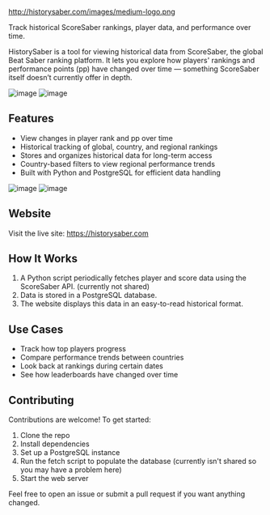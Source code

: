 http://historysaber.com/images/medium-logo.png

Track historical ScoreSaber rankings, player data, and performance over time.

HistorySaber is a tool for viewing historical data from ScoreSaber, the global Beat Saber ranking platform. It lets you explore how players' rankings and performance points (pp) have changed over time — something ScoreSaber itself doesn’t currently offer in depth.

![image](https://github.com/user-attachments/assets/adfa656e-a8ec-4d27-a051-d63ad63d1dd5)
![image](https://github.com/user-attachments/assets/23dc1039-7fba-4b07-b39c-ccd901d5c096)

## Features

- View changes in player rank and pp over time  
- Historical tracking of global, country, and regional rankings  
- Stores and organizes historical data for long-term access  
- Country-based filters to view regional performance trends  
- Built with Python and PostgreSQL for efficient data handling

![image](https://github.com/user-attachments/assets/ae082843-d703-415c-90ae-9082be0c6d00)
![image](https://github.com/user-attachments/assets/af9b96f8-1dc8-45c5-b9bf-a87992ec39bf)

## Website

Visit the live site: https://historysaber.com  

## How It Works

1. A Python script periodically fetches player and score data using the ScoreSaber API. (currently not shared)
2. Data is stored in a PostgreSQL database.  
3. The website displays this data in an easy-to-read historical format.

## Use Cases

- Track how top players progress 
- Compare performance trends between countries  
- Look back at rankings during certain dates
- See how leaderboards have changed over time

## Contributing

Contributions are welcome! To get started:

1. Clone the repo  
2. Install dependencies  
3. Set up a PostgreSQL instance  
4. Run the fetch script to populate the database (currently isn't shared so you may have a problem here) 
5. Start the web server

Feel free to open an issue or submit a pull request if you want anything changed.
